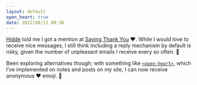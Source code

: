```yaml
---
layout: default
open_heart: true
date: 2022/08/11 08:36
---
```


[Hidde](https://twitter.com/hdv) told me I got a mention at [Saying Thank You](https://blog.jim-nielsen.com/2022/saying-thank-you/) ♥︎. While I would love to receive nice messages, I still think including a reply mechanism by default is risky, given the number of unpleasant emails I receive every so often. 🫠

Been exploring alternatives though; with something like [`<open-heart>`](https://github.com/muan/open-heart-element), which I’ve implemented on notes and posts on my site, I can now receive anonymous ♥︎ emoji. 😬
